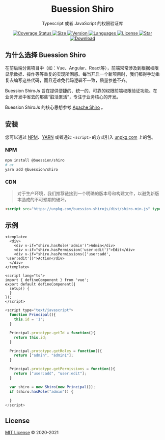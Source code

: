 <h1 align="center">Buession Shiro</h1>
<div align="center">
  <p align="center">Typescript 或者 JavaScript 的权限验证库</p>
  <a href="https://codecov.io/github/buession/buession-shiro?branch=master">
    <img src="https://img.shields.io/codecov/c/github/buession/buession-shiro?token=NW2XVQWGPP" alt="Coverage Status" />
  </a>
  <a href="https://www.npmjs.com/package/@buession/shiro">
    <img src="https://img.shields.io/bundlephobia/minzip/@buession/shiro/latest" alt="Size" />
  </a>
  <a href="https://www.npmjs.com/package/@buession/shiro">
    <img src="https://img.shields.io/npm/v/@buession/shiro" alt="Version" />
  </a>
  <a href="https://www.npmjs.com/package/@buession/shiro">
    <img src="https://img.shields.io/github/languages/top/buession/buession-shirojs" alt="Languages" />
  </a>
  <a href="https://www.npmjs.com/package/@buession/shiro">
    <img src="https://img.shields.io/npm/l/@buession/shiro" alt="License" />
  </a>
  <a href="https://github.com/buession/buession-shiro/stargazers">
    <img src="https://img.shields.io/github/stars/buession/buession-shirojs" alt="Star" />
  </a>
  <a href="https://www.npmjs.com/package/buession-shiro">
    <img src="https://img.shields.io/npm/dm/@buession/shiro" alt="Download" />
  </a>
</div>

## 为什么选择 Buession Shiro

在前后端分离项目中（如：Vue、Angular、React等），前端常常涉及到根据权限显示数据、操作等等重复的实现所困惑。每当开启一个新项目时，我们都得手动重复去编写这些代码，而且还难免代码逻辑不一致，质量参差不齐。

Buession ShiroJs 旨在提供便捷的、统一的、可靠的权限前端权限验证功能。在业务开发中省去的那些“脏活累活”，专注于业务核心的开发。

Buession ShiroJs 的核心思想参考 [Apache Shiro](http://shiro.apache.org/) 。

## 安装

您可以通过 [NPM](https://www.npmjs.com/)、[YARN](https://yarnpkg.com/) 或者通过 `<script>` 的方式引入 [unpkg.com](https://unpkg.com/) 上的包。

### NPM

```sh
npm install @buession/shiro
# or
yarn add @buession/shiro
```

### CDN

> 对于生产环境，我们推荐链接到一个明确的版本号和构建文件，以避免新版本造成的不可预期的破坏。

```html
<script src="https://unpkg.com/buession-shirojs/dist/shiro.min.js" type="text/javascript"></script>
```

## 示例

```vue
<template>
  <div>
    <div v-if="shiro.hasRole('admin')">Admin</div>
    <div v-if="shiro.hasPermission('user:edit')">Edit</div>
    <div v-if="shiro.hasPermissions(['user:add', 'user:edit'])">Action</div>
  </div>
</template>

<script lang="ts">
import { defineComponent } from 'vue';
export default defineComponent({
  setup() {
  }
});
</script>
```


```javascript
<script type="text/javascript">
  function Principal(){
    this.id = '1';
  }

  Principal.prototype.getId = function(){
    return this.id;
  }

  Principal.prototype.getRoles = function(){
    return ["admin", "admin1"];
  }

  Principal.prototype.getPermissions = function(){
    return ["user:add", "user:edit"];
  }

  var shiro = new Shiro(new Principal());
  if (shiro.hasRole("admin")) {
    
  }
</script>
```

## License

[MIT License](https://github.com/buession/buession-shirojs/blob/master/LICENSE) © 2020-2021